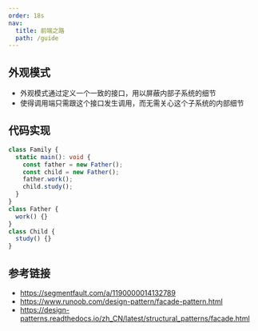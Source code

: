 ```yaml
---
order: 18s
nav:
  title: 前端之路
  path: /guide
---
```


## 外观模式

- 外观模式通过定义一个一致的接口，用以屏蔽内部子系统的细节
- 使得调用端只需跟这个接口发生调用，而无需关心这个子系统的内部细节

## 代码实现

```typescript
class Family {
  static main(): void {
    const father = new Father();
    const child = new Father();
    father.work();
    child.study();
  }
}
class Father {
  work() {}
}
class Child {
  study() {}
}
```

## 参考链接

- https://segmentfault.com/a/1190000014132789
- https://www.runoob.com/design-pattern/facade-pattern.html
- https://design-patterns.readthedocs.io/zh_CN/latest/structural_patterns/facade.html

